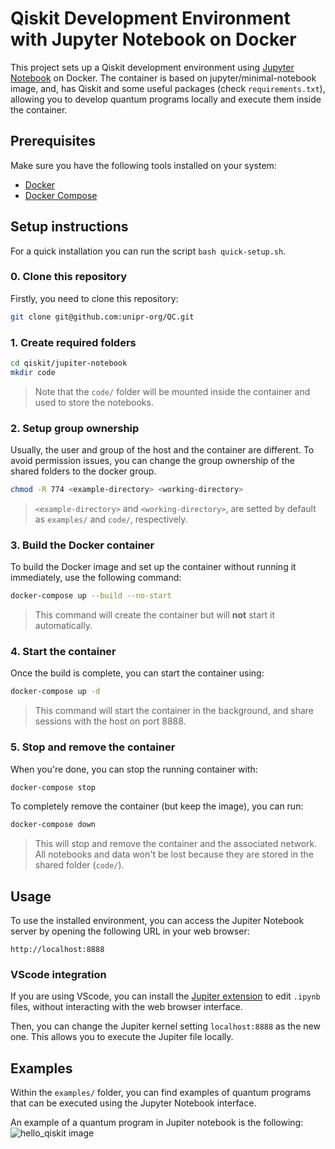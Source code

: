 # Qiskit Development Environment with Jupyter Notebook on Docker
This project sets up a Qiskit development environment using [Jupyter Notebook](https://jupyter.org) on Docker. The container is based on jupyter/minimal-notebook image, and, has Qiskit and some useful packages (check `requirements.txt`), allowing you to develop quantum programs locally and execute them inside the container.

## Prerequisites
Make sure you have the following tools installed on your system:

-   [Docker](https://docs.docker.com/get-docker/)
-   [Docker Compose](https://docs.docker.com/compose/install/)

## Setup instructions
For a quick installation you can run the script `bash quick-setup.sh`.

### 0. Clone this repository
Firstly, you need to clone this repository:

```bash
git clone git@github.com:unipr-org/QC.git
```

### 1. Create required folders
```bash
cd qiskit/jupiter-notebook
mkdir code
```

> Note that the `code/` folder will be mounted inside the container and used to store the notebooks.

### 2. Setup group ownership
Usually, the user and group of the host and the container are different. To avoid permission issues, you can change the group ownership of the shared folders to the docker group.

```bash
chmod -R 774 <example-directory> <working-directory>
```

> `<example-directory>` and `<working-directory>`, are setted by default as `examples/` and `code/`, respectively. 

### 3. Build the Docker container
To build the Docker image and set up the container without running it immediately, use the following command:

```bash
docker-compose up --build --no-start
```

> This command will create the container but will **not** start it automatically.

### 4. Start the container
Once the build is complete, you can start the container using:

```bash
docker-compose up -d
```

> This command will start the container in the background, and share sessions with the host on port 8888.

### 5. Stop and remove the container
When you're done, you can stop the running container with:

```bash
docker-compose stop
```

To completely remove the container (but keep the image), you can run:

```bash
docker-compose down
```

> This will stop and remove the container and the associated network. All notebooks and data won't be lost because they are stored in the shared folder (`code/`).

## Usage
To use the installed environment, you can access the Jupiter Notebook server by opening the following URL in your web browser:

```
http://localhost:8888
```

### VScode integration
If you are using VScode, you can install the [Jupiter extension](https://marketplace.visualstudio.com/items?itemName=ms-toolsai.jupyter) to edit `.ipynb` files, without interacting with the web browser interface.

Then, you can change the Jupiter kernel setting `localhost:8888` as the new one. This allows you to execute the Jupiter file locally.

## Examples
Within the `examples/` folder, you can find examples of quantum programs that can be executed using the Jupyter Notebook interface.

An example of a quantum program in Jupiter notebook is the following:
![hello_qiskit image](docs/hello_qiskit.png)
